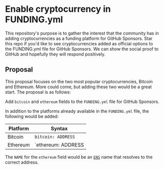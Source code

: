 # Enable cryptocurrency in FUNDING.yml

This repository's purpose is to gather the interest that the community has in adding cryptocurrencies as a funding platform for GitHub Sponsors. Star this repo if you'd like to see cryptocurrencies added as official options to the FUNDING.yml file for GitHub Sponsors. We can show the social proof to GitHub and hopefully they will respond positively.

## Proposal

This proposal focuses on the two most popular cryptocurrencies, Bitcoin and Ethereum. More could come, but adding these two would be a great start. The proposal is as follows:

Add `bitcoin` and `ethereum` fields to the `FUNDING.yml` file for GitHub Sponsors.

In addition to the platforms already available in the `FUNDING.yml` file, the following would be added:

| Platform | Syntax |
| --- | --- |
| Bitcoin | `bitcoin: ADDRESS` |
| Ethereum | `ethereum: ADDRESS | NAME` |

The `NAME` for the `ethereum` field would be an [`ENS`](https://ens.domains/) name that resolves to the correct address.
